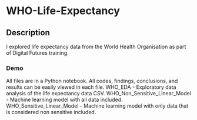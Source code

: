 # WHO-Life-Expectancy

## Description
I explored life expectancy data from the World Health Organisation as part of Digital Futures training.

### Demo
All files are in a Python notebook. All codes, findings, conclusions, and results can be easily viewed in each file.
WHO_EDA - Exploratory data analysis of the life expectancy data CSV.
WHO_Non_Sensitive_Linear_Model - Machine learning model with all data included.
WHO_Sensitive_Linear_Model - Machine learning model with only data that is considered non sensitive included.
